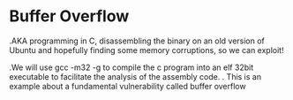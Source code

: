 # Buffer Overflow

.AKA programming in C, disassembling the binary on an old version of Ubuntu and hopefully finding some memory corruptions, so we can exploit!

.We will use gcc -m32 -g to compile the c program into an elf 32bit executable to facilitate the analysis of the assembly code.
. This is an example about a fundamental vulnerability called buffer overflow



